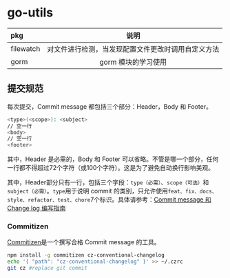 # go-utils

| pkg| 说明|
| :--- | :---: |
|filewatch |对文件进行检测，当发现配置文件更改时调用自定义方法 |
|gorm|gorm 模块的学习使用|

## 提交规范

每次提交，Commit message 都包括三个部分：Header，Body 和 Footer。

```bash
<type>(<scope>): <subject>
// 空一行
<body>
// 空一行
<footer>
```

其中，Header 是必需的，Body 和 Footer 可以省略。不管是哪一个部分，任何一行都不得超过72个字符（或100个字符）。这是为了避免自动换行影响美观。

其中，Header部分只有一行，包括三个字段：`type（必需）`、`scope（可选）`和`subject（必需）`。`type`用于说明 commit 的类别，只允许使用`feat、fix、docs、style、refactor、test、chore`7个标识。具体请参考：[Commit message 和 Change log 编写指南](https://www.ruanyifeng.com/blog/2016/01/commit_message_change_log.html)

### Commitizen

[Commitizen](https://github.com/commitizen/cz-cli)是一个撰写合格 Commit message 的工具。

```bash
npm install -g commitizen cz-conventional-changelog
echo '{ "path": "cz-conventional-changelog" }' >> ~/.czrc
git cz #replace git commit
```
